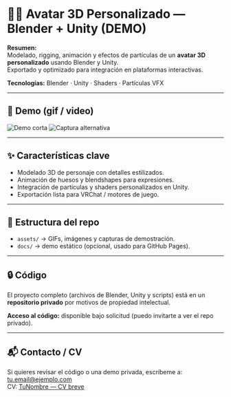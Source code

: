 # 🧑‍🎨 Avatar 3D Personalizado — Blender + Unity (DEMO)

**Resumen:**  
Modelado, rigging, animación y efectos de partículas de un **avatar 3D personalizado** usando Blender y Unity.  
Exportado y optimizado para integración en plataformas interactivas.

**Tecnologías:** Blender · Unity · Shaders · Partículas VFX

---

## 🎥 Demo (gif / video)
![Demo corta](penguingif.gif)
![Captura alternativa](penguinscreenshot.JPG)



---

## ✨ Características clave
- Modelado 3D de personaje con detalles estilizados.  
- Animación de huesos y blendshapes para expresiones.  
- Integración de partículas y shaders personalizados en Unity.  
- Exportación lista para VRChat / motores de juego.  

---

## 📂 Estructura del repo
- `assets/` → GIFs, imágenes y capturas de demostración.  
- `docs/` → demo estático (opcional, usado para GitHub Pages).  

---

## 🔒 Código
El proyecto completo (archivos de Blender, Unity y scripts) está en un **repositorio privado** por motivos de propiedad intelectual.  

**Acceso al código:** disponible bajo solicitud (puedo invitarte a ver el repo privado).  

---

## 📬 Contacto / CV
Si quieres revisar el código o una demo privada, escríbeme a: tu.email@ejemplo.com  
CV: [TuNombre — CV breve]()
